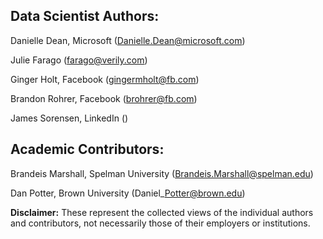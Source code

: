 ## Data Scientist Authors:

Danielle Dean, Microsoft (Danielle.Dean@microsoft.com)

Julie Farago (farago@verily.com)

Ginger Holt, Facebook (gingermholt@fb.com) 

Brandon Rohrer, Facebook (brohrer@fb.com)

James Sorensen, LinkedIn ()


## Academic Contributors:

Brandeis Marshall, Spelman University (Brandeis.Marshall@spelman.edu)

Dan Potter, Brown University (Daniel\_Potter@brown.edu)


**Disclaimer:** These represent the collected views of the individual authors and contributors,
not necessarily those of their employers or institutions.
